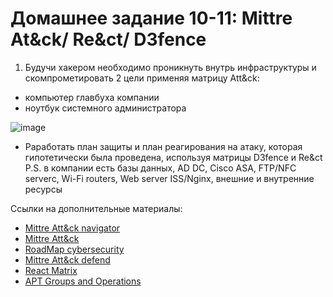 # Домашнее задание 10-11: Mittre At&ck/ Re&ct/ D3fence
1. Будучи хакером необходимо проникнуть внутрь инфраструктуры и скомпрометировать 2 цели применяя матрицу Att&ck:  
- компьютер главбуха компании  
- ноутбук системного администратора  

![image]()  

- Раработать план защиты и план реагирования на атаку, которая гипотетически была проведена, используя матрицы D3fence и Re&ct
P.S. в компании есть базы данных, AD DC, Cisco ASA, FTP/NFC serverc, Wi-Fi routers, Web server ISS/Nginx, внешние и внутренние ресурсы

Ссылки на дополнительные материалы:  
- [Mittre Att&ck navigator](https://mitre-attack.github.io/attack-navigator/)
- [Mittre Att&ck](https://attack.mitre.org/)
- [RoadMap cybersecurity](https://roadmap.sh/cyber-security)
- [Mittre Att&ck defend](https://d3fend.mitre.org/)
- [React Matrix](https://atc-project.github.io/react-navigator/)
- [APT Groups and Operations](https://docs.google.com/spreadsheets/d/1H9_xaxQHpWaa4O_Son4Gx0YOIzlcBWMsdvePFX68EKU/edit?pli=1&gid=1636225066)
